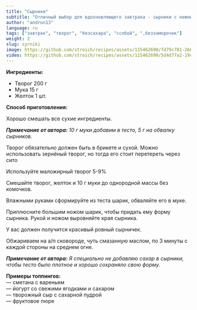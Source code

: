 ```yaml
---
title: "Сырники"
subtitle: "Отличный выбор для вдохновляющего завтрака - сырники с нежным творогом и аппетитными топпингами."
author: "andron13"
language: ru
tags: ["завтрак", "творог", "безсахара", "ссобой", ",беззаморочек"]
weight: 2
slug: syrniki
image: https://github.com/stroich/recipes/assets/115462690/fd79c781-2663-44e2-8c1f-4bef69f2af4f
video: https://github.com/stroich/recipes/assets/115462690/5d4d77a2-19cb-401f-85a4-8b6e9c2f6698
---
```



**Ингредиенты:**

* Творог 200 г
*  Мука 15 г
*  Желток 1 шт.

**Способ приготовления:**

Хорошо смешать все сухие ингредиенты.


***Примечание от автора:*** *10 г муки добавим в тесто, 5 г на обвалку сырников.*

Творог обязательно должен быть в брикете и сухой.
Можно использовать зернёный творог, но тогда его стоит перетереть через сито

Используйте маложирный творог 5-9%

Смешайте творог, желток и 10 г муки до однородной массы без комочков.

Влажными руками сформируйте из теста шарик, обваляйте его в муке.

Приплюсните большим ножом шарик, чтобы придать ему форму сырника.
Рукой и ножом выровняйте края сырника.

У вас должен получится красивый ровный сырничек.

Обжариваем на а/п сковороде, чуть смазанную маслом, по 3 минуты с каждой стороны на среднем огне.

***Примечание от автора:*** *Я специально не добавляю сахар в сырники, чтобы тесто было плотное и хорошо сохраняло свою форму.*

**Примеры топпингов:**   
— сметана с вареньем   
— йогурт со свежими ягодками и сахаром    
— творожный сыр с сахарной пудрой   
— фруктовое пюре   
